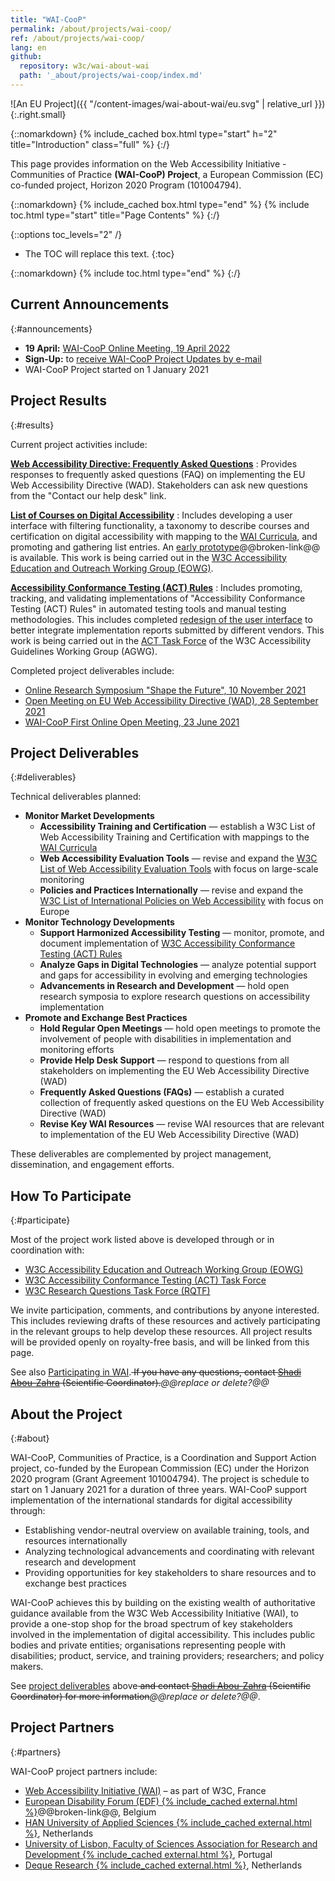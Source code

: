 ```yaml
---
title: "WAI-CooP"
permalink: /about/projects/wai-coop/
ref: /about/projects/wai-coop/
lang: en
github:
  repository: w3c/wai-about-wai
  path: '_about/projects/wai-coop/index.md'
---
```


![An EU Project]({{ "/content-images/wai-about-wai/eu.svg" | relative_url }}){:.right.small}

{::nomarkdown}
{% include_cached box.html type="start" h="2" title="Introduction" class="full" %}
{:/}

This page provides information on the Web Accessibility Initiative - Communities of Practice **(WAI-CooP) Project**, a European Commission (EC) co-funded project, Horizon 2020 Program (101004794).

{::nomarkdown}
{% include_cached box.html type="end" %}
{% include toc.html type="start" title="Page Contents" %}
{:/}

{::options toc_levels="2" /}

-   The TOC will replace this text.
{:toc}


{::nomarkdown}
{% include toc.html type="end" %}
{:/}

## Current Announcements
{:#announcements}

-   **19 April:** [WAI-CooP Online Meeting, 19 April 2022](https://www.edf-feph.org/events-slug/wai-coop-online-meeting/)
-   **Sign-Up:** to [receive WAI-CooP Project Updates by e-mail](https://www.w3.org/2002/09/wbs/1/WAI-CooP_newsletter/)
-   WAI-CooP Project started on 1 January 2021

## Project Results
{:#results}

Current project activities include:

**[Web Accessibility Directive: Frequently Asked Questions](https://web-directive.eu/)**
: Provides responses to frequently asked questions (FAQ) on implementing the EU Web Accessibility Directive (WAD). Stakeholders can ask new questions from the "Contact our help desk" link.

**[List of Courses on Digital Accessibility](https://github.com/w3c/wai-course-list/)**
:  Includes developing a user interface with filtering functionality, a taxonomy to describe courses and certification on digital accessibility with mapping to the [WAI Curricula](https://www.w3.org/WAI/curricula/), and promoting and gathering list entries. An [early prototype](https://wai-list-of-courses.netlify.app/list-of-courses/)@@broken-link@@ is available. This work is being carried out in the [W3C Accessibility Education and Outreach Working Group (EOWG)](https://www.w3.org/WAI/about/groups/eowg/).

**[Accessibility Conformance Testing (ACT) Rules](https://www.w3.org/WAI/standards-guidelines/act/rules/)**
:  Includes promoting, tracking, and validating implementations of "Accessibility Conformance Testing (ACT) Rules" in automated testing tools and manual testing methodologies. This includes completed [redesign of the user interface](https://www.w3.org/WAI/standards-guidelines/act/rules/about/) to better integrate implementation reports submitted by different vendors. This work is being carried out in the [ACT Task Force](https://www.w3.org/WAI/GL/task-forces/conformance-testing/) of the W3C Accessibility Guidelines Working Group (AGWG).

Completed project deliverables include:
* [Online Research Symposium "Shape the Future", 10 November 2021](https://www.w3.org/WAI/about/projects/wai-coop/symposium1/)
* [Open Meeting on EU Web Accessibility Directive (WAD), 28 September 2021](https://www.edf-feph.org/events-slug/wai-coop-open-meeting2/)
* [WAI-CooP First Online Open Meeting, 23 June 2021](https://www.edf-feph.org/events-slug/wai-coop-first-open-meeting/)

## Project Deliverables
{:#deliverables}

Technical deliverables planned:

-   **Monitor Market Developments**
    -   **Accessibility Training and Certification** — establish a W3C List of Web Accessibility Training and Certification with mappings to the [WAI Curricula](https://www.w3.org/WAI/curricula/)
    -   **Web Accessibility Evaluation Tools** — revise and expand the [W3C List of Web Accessibility Evaluation Tools](https://www.w3.org/WAI/ER/tools/) with focus on large-scale monitoring
    -   **Policies and Practices Internationally** — revise and expand the [W3C List of International Policies on Web Accessibility](https://www.w3.org/WAI/policies/) with focus on Europe
-   **Monitor Technology Developments**
    -   **Support Harmonized Accessibility Testing** — monitor, promote, and document implementation of [W3C Accessibility Conformance Testing (ACT) Rules](https://www.w3.org/WAI/standards-guidelines/act/)
    -   **Analyze Gaps in Digital Technologies** — analyze potential support and gaps for accessibility in evolving and emerging technologies
    -   **Advancements in Research and Development** — hold open research symposia to explore research questions on accessibility implementation
-   **Promote and Exchange Best Practices**
    -   **Hold Regular Open Meetings** — hold open meetings to promote the involvement of people with disabilities in implementation and monitoring efforts
    -   **Provide Help Desk Support** — respond to questions from all stakeholders on implementing the EU Web Accessibility Directive (WAD)
    -   **Frequently Asked Questions (FAQs)** — establish a curated collection of frequently asked questions on the EU Web Accessibility Directive (WAD)
    -   **Revise Key WAI Resources** — revise WAI resources that are relevant to implementation of the EU Web Accessibility Directive (WAD)

These deliverables are complemented by project management, dissemination, and engagement efforts.

## How To Participate
{:#participate}

Most of the project work listed above is developed through or in coordination with:

-   [W3C Accessibility Education and Outreach Working Group (EOWG)](https://www.w3.org/WAI/EO/)
-   [W3C Accessibility Conformance Testing (ACT) Task Force](https://www.w3.org/wai/gl/task-forces/conformance-testing/)
-   [W3C Research Questions Task Force (RQTF)](https://www.w3.org/WAI/APA/task-forces/research-questions/)

We invite participation, comments, and contributions by anyone interested. This includes reviewing drafts of these resources and actively participating in the relevant groups to help develop these resources. All project results will be provided openly on royalty-free basis, and will be linked from this page.

See also [Participating in WAI](http://www.w3.org/WAI/participation).<s> If you have any questions, contact [Shadi Abou-Zahra](http://www.w3.org/People/shadi/) (Scientific Coordinator).</s>_@@replace or delete?@@_

## About the Project
{:#about}

WAI-CooP, Communities of Practice, is a Coordination and Support Action project, co-funded by the European Commission (EC) under the Horizon 2020 program (Grant Agreement 101004794). The project is schedule to start on 1 January 2021 for a duration of three years. WAI-CooP support implementation of the international standards for digital accessibility through:

-   Establishing vendor-neutral overview on available training, tools, and resources internationally
-   Analyzing technological advancements and coordinating with relevant research and development
-   Providing opportunities for key stakeholders to share resources and to exchange best practices

WAI-CooP achieves this by building on the existing wealth of authoritative guidance available from the W3C Web Accessibility Initiative (WAI), to provide a one-stop shop for the broad spectrum of key stakeholders involved in the implementation of digital accessibility. This includes public bodies and private entities; organisations representing people with disabilities; product, service, and training providers; researchers; and policy makers.

See [project deliverables](#deliverables) above<s> and contact [Shadi Abou-Zahra](http://www.w3.org/People/shadi/) (Scientific Coordinator) for more information</s>_@@replace or delete?@@_.

## Project Partners
{:#partners}

WAI-CooP project partners include:

-   [Web Accessibility Initiative (WAI)](https://www.w3.org/WAI/) – as part of W3C, France
-   [European Disability Forum (EDF) {% include_cached external.html %}](http://edf-feph.org/)@@broken-link@@, Belgium
-   [HAN University of Applied Sciences {% include_cached external.html %}](https://hanuniversity.com/en/), Netherlands
-   [University of Lisbon, Faculty of Sciences Association for Research and Development {% include_cached external.html %}](http://www.fciencias-id.pt/), Portugal
-   [Deque Research {% include_cached external.html %}](https://www.deque.com/), Netherlands
